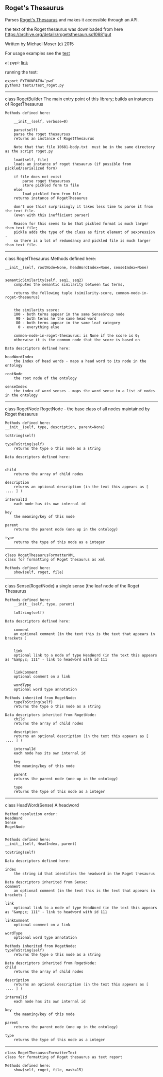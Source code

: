 ## Roget's Thesaurus

Parses [Roget's Thesaurus](https://en.wikipedia.org/wiki/Roget%27s_Thesaurus) and makes it accessible through an API.

the text of the Roget thesaurus was downloaded from here https://archive.org/details/rogetsthesauruso10681gut

Written by Michael Moser (c) 2015

For usage examples see the [test](https://github.com/MoserMichael/roget-thesaurus-parser/blob/master/tests/test_roget.py)

at pypi: [link](https://test.pypi.org/project/RogetThesaurus/)


running the test:

```
export PYTHONPATH=`pwd`
python3 tests/test_roget.py
```


----

class RogetBuilder
    The main entry point of this library; builds an instances of RogetThesaurus

    Methods defined here:

        __init__(self, verbose=0)

        parse(self)
        parse the roget thesaursus
        returns an instance of RogetThesaurus

        Note that that file 10681-body.txt  must be in the same directory as the script roget.py

        load(self, file)
        loads an instance of roget thesaurus (if possible from pickled/serialized form)

        if file does not exist
            parse roget thesaursus
            store pickled form to file
        else
            load pickled form from file
        returns instance of RogetThesaurus

        don't use this! surprisingly it takes less time to parse it from the text file.
        (even with this inefficient parser)

        Reason for this seems to be that pickled format is much larger then text file;
        pickle adds the type of the class as first element of sexpression -
        so there is a lot of redundancy and pickled file is much larger than text file.

----

class RogetThesaurus
    Methods defined here:

    __init__(self, rootNode=None, headWordIndex=None, senseIndex=None)


    semanticSimilarity(self, seq1, seq2)
        computes the semantic similarity between two terms,

        returns the following tuple (similarity-score, common-node-in-roget-thesaurus)


        the similarity score:
        100 - both terms appear in the same SenseGroup node
         90 - both terms he the same head word
         80 - both terms appear in the same leaf category
          0 - everything else

        common-node-in-roget-thesaurus: is None if the score is 0;
        otherwise it is the common node that the score is based on

    Data descriptors defined here:

    headWordIndex
        the index of head words - maps a head word to its node in the ontology

    rootNode
        the root node of the ontology

    senseIndex
        the index of word senses - maps the word sense to a list of nodes in the ontology

----

class RogetNode
    RogetNode - the base class of all nodes maintained by Roget thesaurus

    Methods defined here:
    __init__(self, type, description, parent=None)

    toString(self)

    typeToString(self)
        returns the type o this node as a string

    Data descriptors defined here:


    child
        returns the array of child nodes

    description
        returns an optional description (in the text this appears as [ .... ] )

    internalId
        each node has its own internal id

    key
        the meaning/key of this node

    parent
        returns the parent node (one up in the ontology)

    type
        returns the type of this node as a integer

----

    class RogetThesaurusFormatterXML
    class for formatting of Roget thesaurus as xml

    Methods defined here:
        show(self, roget, file)

----
class Sense(RogetNode)
    a single sense (the leaf node of the Roget Thesaurus

    Methods defined here:
        __init__(self, type, parent)

        toString(self)

    Data descriptors defined here:

        comment
        an optional comment (in the text this is the text that appears in brackets )


        link
        optional link to a node of type HeadWord (in the text this appears as "&amp;c; 111" - link to headword with id 111


        linkComment
        optional comment on a link

        wordType
        optional word type annotation

    Methods inherited from RogetNode:
        typeToString(self)
        returns the type o this node as a string

    Data descriptors inherited from RogetNode:
        child
        returns the array of child nodes

        description
        returns an optional description (in the text this appears as [ .... ] )

        internalId
        each node has its own internal id

        key
        the meaning/key of this node

        parent
        returns the parent node (one up in the ontology)

        type
        returns the type of this node as a integer


----


class HeadWord(Sense)
    A headword


    Method resolution order:
    HeadWord
    Sense
    RogetNode


    Methods defined here:
    __init__(self, HeadIndex, parent)

    toString(self)

    Data descriptors defined here:

    index
        the string id that identifies the headword in the Roget thesaurus

    Data descriptors inherited from Sense:
    comment
        an optional comment (in the text this is the text that appears in brackets )

    link
        optional link to a node of type HeadWord (in the text this appears as "&amp;c; 111" - link to headword with id 111

    linkComment
        optional comment on a link

    wordType
        optional word type annotation

    Methods inherited from RogetNode:
    typeToString(self)
        returns the type o this node as a string

    Data descriptors inherited from RogetNode:
    child
        returns the array of child nodes

    description
        returns an optional description (in the text this appears as [ .... ] )

    internalId
        each node has its own internal id

    key
        the meaning/key of this node

    parent
        returns the parent node (one up in the ontology)

    type
        returns the type of this node as a integer

----
    class RogetThesaususFormatterText
    class for formatting of Roget thesaurus as text report

    Methods defined here:
        show(self, roget, file, mask=15)


